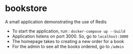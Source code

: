# bookstore
A small application demonstrating the use of Redis


- To start the application, run : `docker-compose up --build`
- Application listens on port 3000. So, go to `localhost:3000`
- The homepage takes to creating a new order for a book
- For the admin to see all the books ordered, go to `/admin`